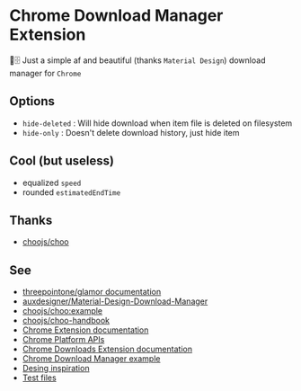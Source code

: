 # Chrome Download Manager Extension
💾🗄️ Just a simple af and beautiful (thanks `Material Design`) download manager for `Chrome`

## Options
* `hide-deleted` : Will hide download when item file is deleted on filesystem
* `hide-only` : Doesn't delete download history, just hide item

## Cool (but useless)
* equalized `speed`
* rounded `estimatedEndTime`

## Thanks
* [choojs/choo](https://github.com/choojs/choo)

## See
* [threepointone/glamor documentation](https://github.com/threepointone/glamor)
* [auxdesigner/Material-Design-Download-Manager](https://github.com/auxdesigner/Material-Design-Download-Manager)
* [choojs/choo:example](https://github.com/choojs/choo/blob/master/example)
* [choojs/choo-handbook](https://github.com/choojs/choo-handbook)
* [Chrome Extension documentation](https://developer.chrome.com/extensions/getstarted)
* [Chrome Platform APIs](https://developer.chrome.com/extensions/api_index)
* [Chrome Downloads Extension documentation](https://developer.chrome.com/extensions/downloads)
* [Chrome Download Manager example](https://chromium.googlesource.com/chromium/src/+/master/chrome/common/extensions/docs/examples/api/downloads/download_manager/)
* [Desing inspiration](https://img.gadgethacks.com/img/original/04/64/63596558293372/0/635965582933720464.jpg)
* [Test files](http://speedtest.tele2.net/)
